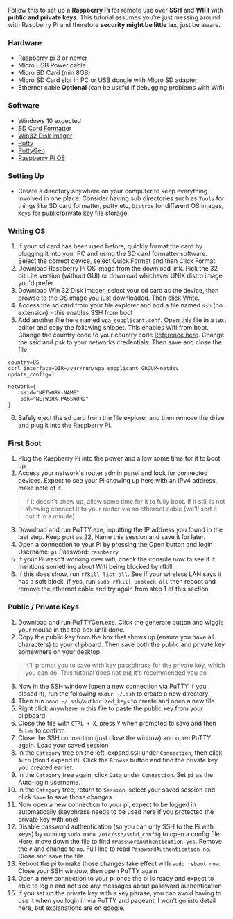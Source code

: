 ﻿Follow this to set up a **Raspberry Pi** for remote use over **SSH** and **WIFI** with **public and private keys**. This tutorial assumes you're just messing around with Raspberry Pi and therefore **security might be little lax**, just be aware.

### Hardware
* Raspberry pi 3 or newer
* Micro USB Power cable
* Micro SD Card (min 8GB)
* Micro SD Card slot in PC or USB dongle with Micro SD adapter
* Ethernet cable **Optional** (can be useful if debugging problems with Wifi) 

### Software
* Windows 10 expected
* [SD Card Formatter](https://www.sdcard.org/downloads/formatter/)
* [Win32 Disk imager](https://sourceforge.net/projects/win32diskimager/)
* [Putty](https://www.chiark.greenend.org.uk/~sgtatham/putty/latest.html)
* [PuttyGen](https://www.chiark.greenend.org.uk/~sgtatham/putty/latest.html)
* [Raspberry Pi OS](https://www.raspberrypi.org/downloads/raspberry-pi-os/)

### Setting Up
* Create a directory anywhere on your computer to keep everything involved in one place. Consider having sub directories such as `Tools` for things like SD card formatter, putty etc, `Distros` for different OS images, `Keys` for public/private key file storage.

### Writing OS
1. If your sd card has been used before, quickly format the card by plugging it into your PC and using the SD card formatter software. Select the correct device, select Quick Format and then Click Format.
2. Download Raspberry Pi OS image from the download link. Pick the 32 bit Lite version (without GUI) or download whichever UNIX distro image you'd prefer. 
3. Download Win 32 Disk Imager, select your sd card as the device, then browse to the OS image you just downloaded. Then click Write.
4. Access the sd card from your file explorer and add a file named `ssh` (no extension) - this enables SSH from boot
5. Add another file here named `wpa_supplicant.conf`. Open this file in a text editor and copy the following snippet. This enables Wifi from boot. Change the country code to your country code [Reference here](https://en.wikipedia.org/wiki/List_of_ISO_3166_country_codes). Change the ssid and psk to your networks credentials. Then save and close the file
```
country=US
ctrl_interface=DIR=/var/run/wpa_supplicant GROUP=netdev
update_config=1

network={
    ssid="NETWORK-NAME"
    psk="NETWORK-PASSWORD"
}
```
6. Safely eject the sd card from the file explorer and then remove the drive and plug it into the Raspberry Pi.

### First Boot
1. Plug the Raspberry Pi into the power and allow some time for it to boot up
2. Access your network's router admin panel and look for connected devices. Expect to see your Pi showing up here with an IPv4 address, make note of it. 
> If it doesn't show up, allow some time for it to fully boot. If it still is not showing connect it to your router via an ethernet cable (we'll sort it out it in a minute)
3. Download and run PuTTY.exe, inputting the IP address you found in the last step. Keep port as 22, Name this session and save it for later.
4. Open a connection to your Pi by pressing the Open button and login
Username: `pi`
Password: `raspberry`
5. If your Pi wasn't working over wifi, check the console now to see if it mentions something about Wifi being blocked by rfkill. 
6. If this does show, run `rfkill list all`. See if your wireless LAN says it has a soft block, if yes, run `sudo rfkill unblock all` then reboot and remove the ethernet cable and try again from step 1 of this section

### Public / Private Keys
1. Download and run PuTTYGen.exe. Click the generate button and wiggle your mouse in the top box until done.
2. Copy the public key from the box that shows up (ensure you have all characters) to your clipboard. Then save both the public and private key somewhere on your desktop
> It'll prompt you to save with key passphrase for the private key, which you can do. This tutorial does not but it's recommended you do
3. Now in the SSH window (open a new connection via PuTTY if you closed it), run the following `mkdir ~/.ssh` to create a new directory.
4. Then run `nano ~/.ssh/authorized_keys` to create and open a new file
5. Right click anywhere in this file to paste the public key from your clipboard.
6. Close the file with `CTRL + X`, press `Y` when prompted to save and then `Enter` to confirm
7. Close the SSH connection (just close the window) and open PuTTY again. Load your saved session
8. In the `Category` tree on the left. expand `SSH` under `Connection`, then click `Auth` (don't expand it). Click the `Browse` button and find the private key you created earlier.
9. In the `Category` tree again, click `Data` under `Connection`. Set `pi` as the Auto-login username.
10. In the `Category` tree, return to `Session`, select your saved session and click `Save` to save those changes
11. Now open a new connection to your pi, expect to be logged in automatically (keyphrase needs to be used here if you protected the private key with one)
12. Disable password authentication (so you can only SSH to the Pi with keys) by running `sudo nano /etc/ssh/sshd_config` to open a config file. Here, move down the file to find `#PasswordAuthentication yes`. Remove the `#` and change to `no`. Full line to read `PasswordAuthentication no`. Close and save the file.
13. Reboot the pi to make those changes take effect with `sudo reboot now`. Close your SSH window, then open PuTTY again
14. Open a new connection to your pi once the pi is ready and expect to able to login and not see any messages about password authentication
15. If you set up the private key with a key phrase, you can avoid having to use it when you login in via PuTTY and pageant. I won't go into detail here, but explanations are on google.
